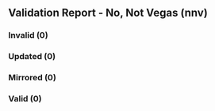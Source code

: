 ## Validation Report - No, Not Vegas (nnv)


### Invalid (0)
### Updated (0)
### Mirrored (0)
### Valid (0)
